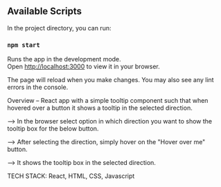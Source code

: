 ## Available Scripts

In the project directory, you can run:

### `npm start`

Runs the app in the development mode.\
Open [http://localhost:3000](http://localhost:3000) to view it in your browser.

The page will reload when you make changes.
You may also see any lint errors in the console.

Overview – React app with a simple tooltip component such that when hovered over a button it shows a tooltip in the selected direction.

--> In the browser select option in which direction you want to show the tooltip box for the below button.

--> After selecting the direction, simply hover on the "Hover over me" button.

--> It shows the tooltip box in the selected direction.

TECH STACK: React, HTML, CSS, Javascript
